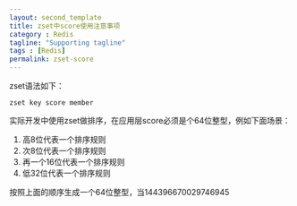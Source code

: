 ```yaml
---
layout: second_template
title: zset中score使用注意事项
category : Redis
tagline: "Supporting tagline"
tags : [Redis]
permalink: zset-score
---
```


zset语法如下：
	
	zset key score member

实际开发中使用zset做排序，在应用层score必须是个64位整型，例如下面场景：

1. 高8位代表一个排序规则
2. 次8位代表一个排序规则
3. 再一个16位代表一个排序规则
4. 低32位代表一个排序规则

按照上面的顺序生成一个64位整型，当144396670029746945
